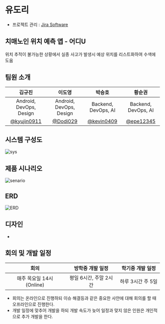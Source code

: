 # 유도리

- 프로젝트 관리 : <a href="https://tukorea-kevin0409.atlassian.net/jira/software/projects/YMUZ/boards/1/timeline?shared=&atlOrigin=eyJpIjoiMzI3NDU4YzE1MGJkNGE2MDgwZTgxNDFmNmU4OGI4MmMiLCJwIjoiaiJ9">Jira Software</a>

## 치매노인 위치 예측 앱 - 어디U

위치 추적이 불가능한 상황에서 실종 사고가 발생시 예상 위치를 리스트화하여 수색에 도움

## 팀원 소개

|                      김규진                       |                        이도영                         |                       박승호                        |                       황순권                        |
| :-----------------------------------------------: | :---------------------------------------------------: | :-------------------------------------------------: | :-------------------------------------------------: |
|                Android, DevOps, Design                |                Android, DevOps, Design                |                 Backend, DevOps, AI                 |                 Backend, DevOps, AI                 |
| <a href="https://github.com/kyujin0911">@kyujin0911</a> | <a href="https://github.com/Dodi029">@Dodi029</a> | <a href="https://github.com/kevin0409">@kevin0409</a> | <a href="https://github.com/epe12345">@epe12345</a> |

## 시스템 구성도

![sys](https://github.com/tukcomCD2024/YooDoRi/assets/25702499/9a188e48-5f29-4d98-bc5d-72551c424f14)

## 제품 시나리오

![senario](https://github.com/tukcomCD2024/YooDoRi/assets/25702499/8ab362e5-994f-4c96-a712-584f8774dd92)

## ERD

![ERD](https://github.com/tukcomCD2024/YooDoRi/assets/25702499/49a4af75-bd64-4944-ad96-9eead085108a)

## 디자인

- 

## 회의 및 개발 일정

|                      회의                       |                   방학중 개발 일정                  |                   학기중 개발 일정                   |
| :--------------------------------------------: | :---------------------------------------------: | :----------------------------------------------: | 
|             매주 목요일 14시(Online)              |                 평일 6시간, 주말 2시간               |                  하루 3시간 주 5일                  |
- 회의는 온라인으로 진행하되 이슈 해결등과 같은 중요한 사안에 대해 회의를 할 때 오프라인으로 진행한다.
- 개발 일정에 맞추어 개발을 하되 개발 속도가 늦어 일정과 맞지 않은 인원은 개인적으로 추가 개발을 한다.
        